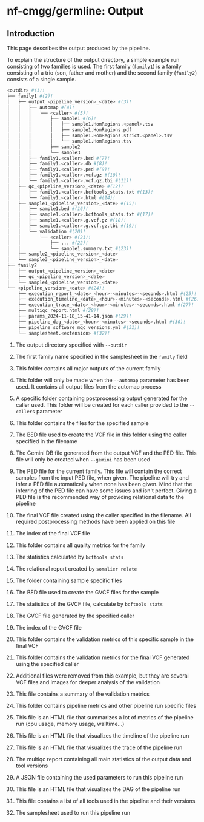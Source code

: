 # nf-cmgg/germline: Output

## Introduction

This page describes the output produced by the pipeline.

To explain the structure of the output directory, a simple example run consisting of two families is used. The first family (`family1`) is a family consisting of a trio (son, father and mother) and the second family (`family2`) consists of a single sample.

```bash
<outdir> #(1)!
├── family1 #(2)!
│   ├── output_<pipeline_version>_<date> #(3)!
│   │   ├── automap #(4)!
│   │   │   └── <caller> #(5)!
│   │   │       ├── sample1 #(6)!
│   │   │       │   ├── sample1.HomRegions.<panel>.tsv
│   │   │       │   ├── sample1.HomRegions.pdf
│   │   │       │   ├── sample1.HomRegions.strict.<panel>.tsv
│   │   │       │   └── sample1.HomRegions.tsv
│   │   │       ├── sample2
│   │   │       └── sample3
│   │   ├── family1.<caller>.bed #(7)!
│   │   ├── family1.<caller>.db #(8)!
│   │   ├── family1.<caller>.ped #(9)!
│   │   ├── family1.<caller>.vcf.gz #(10)!
│   │   └── family1.<caller>.vcf.gz.tbi #(11)!
│   ├── qc_<pipeline_version>_<date> #(12)!
│   │   ├── family1.<caller>.bcftools_stats.txt #(13)!
│   │   └── family1.<caller>.html #(14)!
│   ├── sample1_<pipeline_version>_<date> #(15)!
│   │   ├── sample1.bed #(16)!
│   │   ├── sample1.<caller>.bcftools_stats.txt #(17)!
│   │   ├── sample1.<caller>.g.vcf.gz #(18)!
│   │   ├── sample1.<caller>.g.vcf.gz.tbi #(19)!
│   │   └── validation #(20)!
│   │       └── <caller> #(21)!
│   │           ├── ... #(22)!
│   │           └── sample1.summary.txt #(23)!
│   ├── sample2_<pipeline_version>_<date>
│   └── sample3_<pipeline_version>_<date>
├── family2
│   ├── output_<pipeline_version>_<date>
│   ├── qc_<pipeline_version>_<date>
│   └── sample4_<pipeline_version>_<date>
└── <pipeline_version>_<date> #(24)!
    ├── execution_report_<date>_<hour>-<minutes>-<seconds>.html #(25)!
    ├── execution_timeline_<date>_<hour>-<minutes>-<seconds>.html #(26)!
    ├── execution_trace_<date>_<hour>-<minutes>-<seconds>.html #(27)!
    ├── multiqc_report.html #(28)!
    ├── params_2024-11-18_15-41-14.json #(29)!
    ├── pipeline_dag_<date>_<hour>-<minutes>-<seconds>.html #(30)!
    ├── pipeline_software_mqc_versions.yml #(31)!
    └── samplesheet.<extension> #(32)!
```

1. The output directory specified with `--outdir`

2. The first family name specified in the samplesheet in the `family` field

3. This folder contains all major outputs of the current family

4. This folder will only be made when the `--automap` parameter has been used. It contains all output files from the automap process

5. A specific folder containing postprocessing output generated for the caller used. This folder will be created for each caller provided to the `--callers` parameter

6. This folder contains the files for the specified sample

7. The BED file used to create the VCF file in this folder using the caller specified in the filename

8. The Gemini DB file generated from the output VCF and the PED file. This file will only be created when `--gemini` has been used

9. The PED file for the current family. This file will contain the correct samples from the input PED file, when given. The pipeline will try and infer a PED file automatically when none has been given. Mind that the inferring of the PED file can have some issues and isn't perfect. Giving a PED file is the recommended way of providing relational data to the pipeline

10. The final VCF file created using the caller specified in the filename. All required postprocessing methods have been applied on this file

11. The index of the final VCF file

12. This folder contains all quality metrics for the family

13. The statistics calculated by `bcftools stats`

14. The relational report created by `somalier relate`

15. The folder containing sample specific files

16. The BED file used to create the GVCF files for the sample

17. The statistics of the GVCF file, calculate by `bcftools stats`

18. The GVCF file generated by the specified caller

19. The index of the GVCF file

20. This folder contains the validation metrics of this specific sample in the final VCF

21. This folder contains the validation metrics for the final VCF generated using the specified caller

22. Additional files were removed from this example, but they are several VCF files and images for deeper analysis of the validation

23. This file contains a summary of the validation metrics

24. This folder contains pipeline metrics and other pipeline run specific files

25. This file is an HTML file that summarizes a lot of metrics of the pipeline run (cpu usage, memory usage, walltime...)

26. This file is an HTML file that visualizes the timeline of the pipeline run

27. This file is an HTML file that visualizes the trace of the pipeline run

28. The multiqc report containing all main statistics of the output data and tool versions

29. A JSON file containing the used parameters to run this pipeline run

30. This file is an HTML file that visualizes the DAG of the pipeline run

31. This file contains a list of all tools used in the pipeline and their versions

32. The samplesheet used to run this pipeline run
